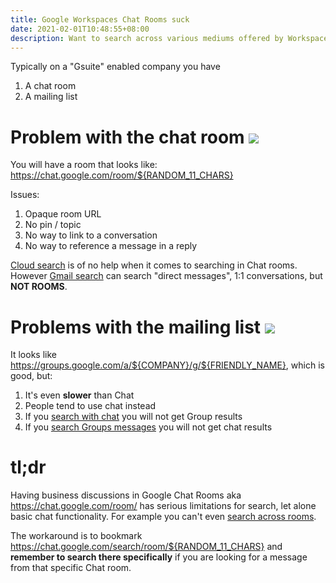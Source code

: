 ```yaml
---
title: Google Workspaces Chat Rooms suck
date: 2021-02-01T10:48:55+08:00
description: Want to search across various mediums offered by Workspaces? You can't with chat rooms
---
```


Typically on a "Gsuite" enabled company you have

1. A chat room
2. A mailing list

# Problem with the chat room <img src="https://s.natalian.org/2021-02-01/chat.png">

You will have a room that looks like: https://chat.google.com/room/${RANDOM_11_CHARS}

Issues:

1. Opaque room URL
2. No pin / topic
3. No way to link to a conversation
4. No way to reference a message in a reply

[Cloud search](https://s.natalian.org/2021-02-01/cloud-search.png) is of no
help when it comes to searching in Chat rooms. However [Gmail
search](https://s.natalian.org/2021-02-01/gmail.png) can search "direct
messages", 1:1 conversations, but **NOT ROOMS**.

# Problems with the mailing list <img src="https://s.natalian.org/2021-02-01/groups.png">

It looks like https://groups.google.com/a/${COMPANY}/g/${FRIENDLY_NAME}, which is good, but:

1. It's even **slower** than Chat
2. People tend to use chat instead
3. If you [search with chat](https://s.natalian.org/2021-02-01/search-messages.png) you will not get Group results
4. If you [search Groups messages](https://s.natalian.org/2021-02-01/search-groups-conversations.png) you will not get chat results

# tl;dr

Having business discussions in Google Chat Rooms aka https://chat.google.com/room/ has serious limitations for search, let alone basic chat functionality. For example you can't even [search across rooms](https://s.natalian.org/2021-02-01/searching-chat.png).

The workaround is to bookmark
https://chat.google.com/search/room/${RANDOM_11_CHARS} and **remember to search
there specifically** if you are looking for a message from that specific Chat room.
